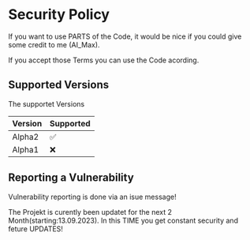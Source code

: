 # Security Policy

If you want to use PARTS of the Code, it would be nice if you could give some credit to me (AI_Max).

If you accept those Terms you can use the Code acording.

## Supported Versions

The supportet Versions

| Version | Supported          |
| ------- | ------------------ |
| Alpha2  | :white_check_mark: |
| Alpha1  | :x:                |

## Reporting a Vulnerability

Vulnerability reporting is done via an isue message!

The Projekt is curently been updatet for the next 2 Month(starting:13.09.2023).
In this TIME you get constant security and feture UPDATES!

